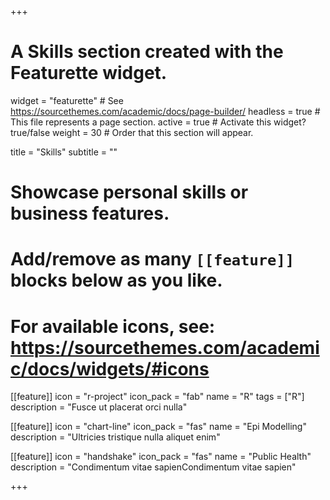 +++
# A Skills section created with the Featurette widget.
widget = "featurette"  # See https://sourcethemes.com/academic/docs/page-builder/
headless = true  # This file represents a page section.
active = true  # Activate this widget? true/false
weight = 30  # Order that this section will appear.

title = "Skills"
subtitle = ""

# Showcase personal skills or business features.
# 
# Add/remove as many `[[feature]]` blocks below as you like.
# 
# For available icons, see: https://sourcethemes.com/academic/docs/widgets/#icons

[[feature]]
  icon = "r-project"
  icon_pack = "fab"
  name = "R"
  tags = ["R"]
  description = "Fusce ut placerat orci nulla"
  
[[feature]]
  icon = "chart-line"
  icon_pack = "fas"
  name = "Epi Modelling"
  description = "Ultricies tristique nulla aliquet enim"  
  
[[feature]]
  icon = "handshake"
  icon_pack = "fas"
  name = "Public Health"
  description = "Condimentum vitae sapienCondimentum vitae sapien"

+++

